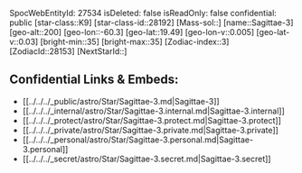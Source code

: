 ﻿---
location: [19.49,60.3,200]
type: Star
tags:
- astro/Star

---
SpocWebEntityId: 27534
isDeleted: false
isReadOnly: false
confidential: public
[star-class::K9]
[star-class-id::28192]
[Mass-sol::]
[name::Sagittae-3]
[geo-alt::200]
[geo-lon::-60.3]
[geo-lat::19.49]
[geo-lon-v::0.005]
[geo-lat-v::0.03]
[bright-min::35]
[bright-max::35]
[Zodiac-index::3]
[ZodiacId::28153]
[NextStarId::]



## Confidential Links & Embeds: 
- [[../../../_public/astro/Star/Sagittae-3.md|Sagittae-3]] 
- [[../../../_internal/astro/Star/Sagittae-3.internal.md|Sagittae-3.internal]] 
- [[../../../_protect/astro/Star/Sagittae-3.protect.md|Sagittae-3.protect]] 
- [[../../../_private/astro/Star/Sagittae-3.private.md|Sagittae-3.private]] 
- [[../../../_personal/astro/Star/Sagittae-3.personal.md|Sagittae-3.personal]] 
- [[../../../_secret/astro/Star/Sagittae-3.secret.md|Sagittae-3.secret]] 
